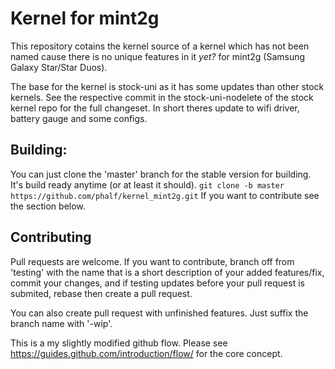 # Kernel for mint2g

This repository cotains the kernel source of a kernel which has not been named cause there is no unique features in it *yet?* for mint2g (Samsung Galaxy Star/Star Duos).  

The base for the kernel is stock-uni as it has some updates than other stock kernels. See the respective commit in the stock-uni-nodelete of the stock kernel repo for the full changeset. In short theres update to wifi driver, battery gauge and some configs.  

## Building:
You can just clone the 'master' branch for the stable version for building. It's build ready anytime (or at least it should). 
`git clone -b master https://github.com/phalf/kernel_mint2g.git` If you want to contribute see the section below. 

## Contributing
Pull requests are welcome. If you want to contribute, branch off from 'testing' with the name that is a short description of your added features/fix, commit your changes, and if testing updates before your pull request is submited, rebase then create a pull request.

You can also create pull request with unfinished features. Just suffix the branch name with '-wip'.

This is a my slightly modified github flow. Please see https://guides.github.com/introduction/flow/ for the core concept.
